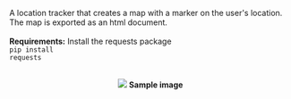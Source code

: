 A location tracker that creates a map with a marker on the user's location.
The map is exported as an html document.
<br>
<br>
<b>Requirements:</b>
Install the requests package<br>
<code>pip install requests</code>
<br>
<br>
<p align="center">
    <img src="./images/screenshot.png>
</p>
<p align="center">
    <b>Sample image</b>
</p>